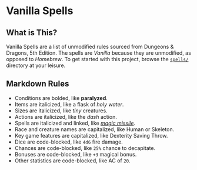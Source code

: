 # Vanilla Spells
## What is This?
Vanilla Spells are a list of unmodified rules sourced from Dungeons & Dragons, 5th Edition.
The spells are *Vanilla* because they are unmodified, as opposed to *Homebrew*.
To get started with this project, browse the [`spells/`](./spells/) directory at your leisure. 

## Markdown Rules
- Conditions are bolded, like **paralyzed**.
- Items are italicized, like a flask of *holy water*.
- Sizes are italicized, like *tiny* creatures.
- Actions are italicized, like the *dash* action.
- Spells are italicized and linked, like [*magic missile*][link].
- Race and creature names are capitalized, like Human or Skeleton.
- Key game features are capitalized, like Dexterity Saving Throw.
- Dice are code-blocked, like `4d6` fire damage.
- Chances are code-blocked, like `25%` chance to decapitate.
- Bonuses are code-blocked, like `+3` magical bonus.
- Other statistics are code-blocked, like AC of `20`.

[link]: ./spells/level-1/magic-missile.md
